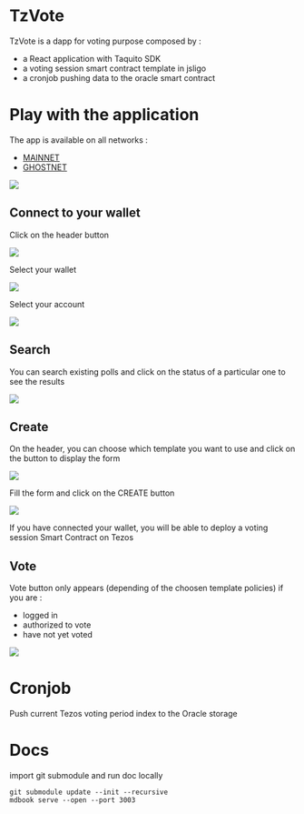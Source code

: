 # TzVote

[logo]: https://i.imgflip.com/r56sp.jpg?a456398 "Vote"

TzVote is a dapp for voting purpose composed by :

- a React application with Taquito SDK
- a voting session smart contract template in jsligo
- a cronjob pushing data to the oracle smart contract

# Play with the application

The app is available on all networks :

- [MAINNET](https://tzvote.marigold.dev/)
- [GHOSTNET](https://ghostnet.tzvote.marigold.dev/)

![](doc/home.png)

## Connect to your wallet

Click on the header button

![](doc/connect.png)

Select your wallet

![](doc/beacon.png)

Select your account

![](doc/account.png)

## Search

You can search existing polls and click on the status of a particular one to see the results

![](doc/search.png)

## Create

On the header, you can choose which template you want to use and click on the button to display the form

![](doc/create1.png)

Fill the form and click on the CREATE button

![](doc/create2.png)

If you have connected your wallet, you will be able to deploy a voting session Smart Contract on Tezos

## Vote

Vote button only appears (depending of the choosen template policies) if you are :

- logged in
- authorized to vote
- have not yet voted

![](doc/vote.png)

# Cronjob

Push current Tezos voting period index to the Oracle storage

# Docs

import git submodule and run doc locally

```
git submodule update --init --recursive
mdbook serve --open --port 3003
```

